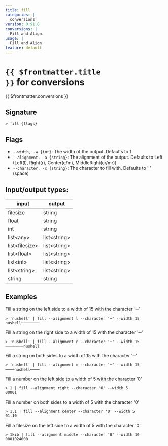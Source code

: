 ```yaml
---
title: fill
categories: |
  conversions
version: 0.91.0
conversions: |
  Fill and Align.
usage: |
  Fill and Align.
feature: default
---
```

<!-- This file is automatically generated. Please edit the command in https://github.com/nushell/nushell instead. -->

# <code>{{ $frontmatter.title }}</code> for conversions

<div class='command-title'>{{ $frontmatter.conversions }}</div>

## Signature

```> fill {flags} ```

## Flags

 -  `--width, -w {int}`: The width of the output. Defaults to 1
 -  `--alignment, -a {string}`: The alignment of the output. Defaults to Left (Left(l), Right(r), Center(c/m), MiddleRight(cr/mr))
 -  `--character, -c {string}`: The character to fill with. Defaults to ' ' (space)


## Input/output types:

| input          | output       |
| -------------- | ------------ |
| filesize       | string       |
| float          | string       |
| int            | string       |
| list\<any\>      | list\<string\> |
| list\<filesize\> | list\<string\> |
| list\<float\>    | list\<string\> |
| list\<int\>      | list\<string\> |
| list\<string\>   | list\<string\> |
| string         | string       |
## Examples

Fill a string on the left side to a width of 15 with the character '─'
```nu
> 'nushell' | fill --alignment l --character '─' --width 15
nushell────────
```

Fill a string on the right side to a width of 15 with the character '─'
```nu
> 'nushell' | fill --alignment r --character '─' --width 15
────────nushell
```

Fill a string on both sides to a width of 15 with the character '─'
```nu
> 'nushell' | fill --alignment m --character '─' --width 15
────nushell────
```

Fill a number on the left side to a width of 5 with the character '0'
```nu
> 1 | fill --alignment right --character '0' --width 5
00001
```

Fill a number on both sides to a width of 5 with the character '0'
```nu
> 1.1 | fill --alignment center --character '0' --width 5
01.10
```

Fill a filesize on the left side to a width of 5 with the character '0'
```nu
> 1kib | fill --alignment middle --character '0' --width 10
0001024000
```
